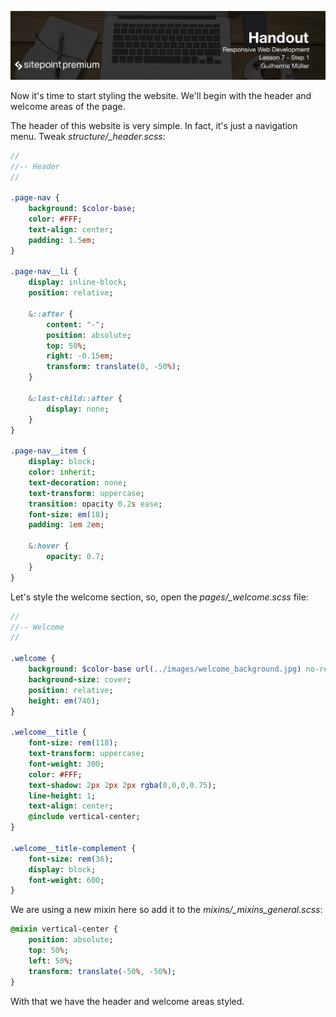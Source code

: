 ![](headings/7.1.png)

Now it's time to start styling the website. We'll begin with the header and welcome areas of the page.

The header of this website is very simple. In fact, it's just a navigation menu. Tweak *structure/_header.scss*:

```sass
//
//-- Header
//

.page-nav {
	background: $color-base;
	color: #FFF;
	text-align: center;
	padding: 1.5em;
}

.page-nav__li {
	display: inline-block;
	position: relative;
	
	&::after {
		content: "-";
		position: absolute;
		top: 50%;
		right: -0.15em;
		transform: translate(0, -50%);
	}

	&:last-child::after {
		display: none;
	}
}

.page-nav__item {
	display: block;
	color: inherit;
	text-decoration: none;
	text-transform: uppercase;
	transition: opacity 0.2s ease;
	font-size: em(18);
	padding: 1em 2em;

	&:hover {
		opacity: 0.7;
	}
}
```

Let's style the welcome section, so, open the *pages/_welcome.scss* file:

```sass
//
//-- Welcome
//

.welcome {
	background: $color-base url(../images/welcome_background.jpg) no-repeat center center;
	background-size: cover;
	position: relative;
	height: em(740);
}

.welcome__title {
	font-size: rem(118);
	text-transform: uppercase;
	font-weight: 300;
	color: #FFF;
	text-shadow: 2px 2px 2px rgba(0,0,0,0.75);
	line-height: 1;
	text-align: center;
	@include vertical-center;
}

.welcome__title-complement {
	font-size: rem(36);
	display: block;
	font-weight: 600;
}
```

We are using a new mixin here so add it to the *mixins/_mixins_general.scss*:

```sass
@mixin vertical-center {
	position: absolute;
	top: 50%;
	left: 50%;
	transform: translate(-50%, -50%);
}
```

With that we have the header and welcome areas styled.